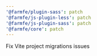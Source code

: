```yaml
---
'@farmfe/plugin-sass': patch
'@farmfe/js-plugin-less': patch
'@farmfe/js-plugin-sass': patch
'@farmfe/core': patch
---
```


Fix Vite project migrations issues
